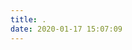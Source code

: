 ```yaml
---
title: .
date: 2020-01-17 15:07:09
---
```


<!-- 2020-11-04
我不想做个好人了 -->

<!-- 2020-11-10
郭辉今天过阴历生日， 0925，明明是阳历19951117才对
刘雅慧好像是8月5号
王殷19981202
安荷白不知道哪天，也许是忘记了
王思宇是双鱼的，但是不知道哪天，那么久了记不住的
还有谁呢/
周书仪好像是金牛座
想不起来了，然后去看了下名单
觉得
也没几个人啊
你们出现在我的生命里
我出现在你们生命里
可还能想得起来我？
反正我是记不清许多了 -->
